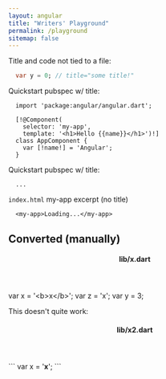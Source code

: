 ```yaml
---
layout: angular
title: "Writers' Playground"
permalink: /playground
sitemap: false
---
```


Title and code not tied to a file:
<?code-excerpt title="some title!"?>
```dart
  var y = 0; // title="some title!"
```

Quickstart pubspec w/ title:
<?code-excerpt "quickstart/lib/app_component.dart" title?>
```
  import 'package:angular/angular.dart';

  [!@Component(
    selector: 'my-app',
    template: '<h1>Hello {{name}}</h1>')!]
  class AppComponent {
    var [!name!] = 'Angular';
  }
```

<?code-excerpt path-base="quickstart"?>

Quickstart pubspec w/ title:
<?code-excerpt "pubspec.yaml" title?>
```
  ...
```

`index.html` my-app excerpt (no title)
<?code-excerpt "web/index.html (my-app)"?>
```
  <my-app>Loading...</my-app>
```

## Converted (manually)

<div class="code-example">
<header><h4>lib/x.dart</h4></header>
<code-example language="dart">  var x = '&lt;b&gt;x&lt;/b&gt;';
<span class="highlight">  var z = 'x';
  var y = 3;</span>
</code-example>
</div>

This doesn't quite work:

<div class="code-example">
<header><h4>lib/x2.dart</h4></header>
<div code-example language="dart" markdown="1">
```
  var x = '<b>x</b>';
```
</div>
</div>
